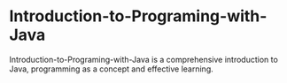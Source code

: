 # Introduction-to-Programing-with-Java
 Introduction-to-Programing-with-Java is a comprehensive introduction to Java, programming as a concept  and effective learning. 
